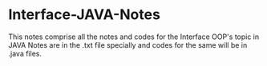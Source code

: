# Interface-JAVA-Notes
This notes comprise all the notes and codes for the Interface OOP's topic in JAVA
Notes are in the .txt file specially and codes for the same will be in .java files.
